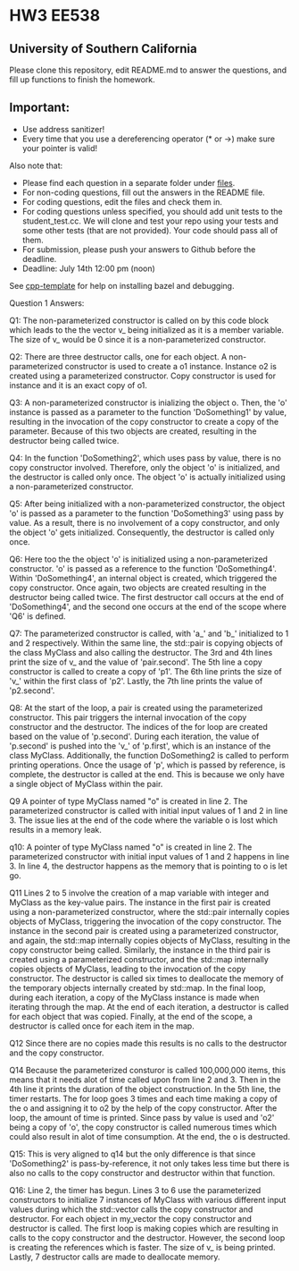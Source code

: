 
# HW3 EE538
## University of Southern California
Please clone this repository, edit README.md to answer the questions, and fill up functions to finish the homework.

## Important:
- Use address sanitizer!
- Every time that you use a dereferencing operator (* or ->) make sure your pointer is valid!

Also note that:
- Please find each question in a separate folder under [files](/files).
- For non-coding questions, fill out the answers in the README file.
- For coding questions, edit the files and check them in.
- For coding questions unless specified, you should add unit tests to the student_test.cc. We will clone and test your repo using your tests and some other tests (that are not provided). Your code should pass all of them.
- For submission, please push your answers to Github before the deadline.
- Deadline: July 14th 12:00 pm (noon)


See [cpp-template](https://github.com/ourarash/cpp-template) for help on installing bazel and debugging.


Question 1 Answers: 

Q1:
The non-parameterized constructor is called on by this code block which leads to the the vector v_ being initialized as it is a member variable. The size of v_ would be 0 since it is a non-parameterized constructor.  

Q2: 
There are three destructor calls, one for each object. A non-parameterized constructor is used to create a o1 instance. Instance o2 is created using a parameterized constructor. Copy constructor is used for instance and it is an exact copy of o1.

Q3: 
A non-parameterized constructor is inializing the object o. Then, the 'o' instance is passed as a parameter to the function 'DoSomething1' by value, resulting in the invocation of the copy constructor to create a copy of the parameter. Because of this two objects are created, resulting in the destructor being called twice.

Q4:
In the function 'DoSomething2', which uses pass by value, there is no copy constructor involved. Therefore, only the object 'o' is initialized, and the destructor is called only once. The object 'o' is actually initialized using a non-parameterized constructor. 

Q5:
After being initialized with a non-parameterized constructor, the object 'o' is passed as a parameter to the function 'DoSomething3' using pass by value. As a result, there is no involvement of a copy constructor, and only the object 'o' gets initialized. Consequently, the destructor is called only once.

Q6:
Here too the the object 'o' is initialized using a non-parameterized constructor. 'o' is passed as a reference to the function 'DoSomething4'. Within 'DoSomething4', an internal object is created, which triggered the copy constructor. Once again, two objects are created resulting in the destructor being called twice. The first destructor call occurs at the end of 'DoSomething4', and the second one occurs at the end of the scope where 'Q6' is defined.

Q7:
The parameterized constructor is called, with 'a_' and 'b_' initialized to 1 and 2 respectively. Within the same line, the std::pair is copying objects of the class MyClass and also calling the destructor. 
The 3rd and 4th lines print the size of v_ and the value of 'pair.second'. The 5th line a copy constructor is called to create a copy of 'p1'. The 6th line prints the size of 'v_' within the first class of 'p2'. Lastly, the 7th line prints the value of 'p2.second'. 

Q8:
At the start of the loop, a pair is created using the parameterized constructor. This pair triggers the internal invocation of the copy constructor and the destructor. The indices of the for loop are created based on the value of 'p.second'. During each iteration, the value of 'p.second' is pushed into the 'v_' of 'p.first', which is an instance of the class MyClass. Additionally, the function DoSomething2 is called to perform printing operations. Once the usage of 'p', which is passed by reference, is complete, the destructor is called at the end. This is because we only have a single object of MyClass within the pair.

Q9
A pointer of type MyClass named "o" is created in line 2. The parameterized constructor is called with initial input values of 1 and 2 in line 3. The issue lies at the end of the code where the variable o is lost which results in a memory leak.

q10:
A pointer of type MyClass named "o" is created in line 2. The parameterized constructor with initial input values of 1 and 2 happens in line 3. In line 4, the destructor happens as the memory that is pointing to o is let go. 

Q11
Lines 2 to 5 involve the creation of a map variable with integer and MyClass as the key-value pairs. The instance in the first pair is created using a non-parameterized constructor, where the std::pair internally copies objects of MyClass, triggering the invocation of the copy constructor. The instance in the second pair is created using a parameterized constructor, and again, the std::map internally copies objects of MyClass, resulting in the copy constructor being called. Similarly, the instance in the third pair is created using a parameterized constructor, and the std::map internally copies objects of MyClass, leading to the invocation of the copy constructor.
The destructor is called six times to deallocate the memory of the temporary objects internally created by std::map. In the final loop, during each iteration, a copy of the MyClass instance is made when iterating through the map. At the end of each iteration, a destructor is called for each object that was copied. Finally, at the end of the scope, a destructor is called once for each item in the map.

Q12
Since there are no copies made this results is no calls to the destructor and the copy constructor. 

Q14
Because the parameterized consturor is called 100,000,000 items, this means that it needs alot of time called upon from line 2 and 3. Then in the 4th line it prints the duration of the object construction. In the 5th line, the timer restarts. The for loop goes 3 times and each time making a copy of the o and assigning it to o2 by the help of the copy constructor. After the loop, the amount of time is printed. Since pass by value is used and 'o2' being a copy of 'o', the copy constructor is called numerous times which could also result in alot of time consumption. At the end, the o is destructed.  

Q15:
This is very aligned to q14 but the only difference is that since 'DoSomething2' is pass-by-reference, it not only takes less time but there is also no calls to the copy constructor and destructor within that function. 

Q16:
Line 2, the timer has begun. Lines 3 to 6 use the parameterized constructors to initialize 7 instances of MyClass with various different input values during which the std::vector calls the copy constructor and destructor. For each object in my_vector the copy constructor and destructor is called. The first loop is making copies which are resulting in calls to the copy constructor and the destructor. However, the second loop is creating the references which is faster. The size of v_ is being printed. Lastly, 7 destructor calls are made to deallocate memory. 

